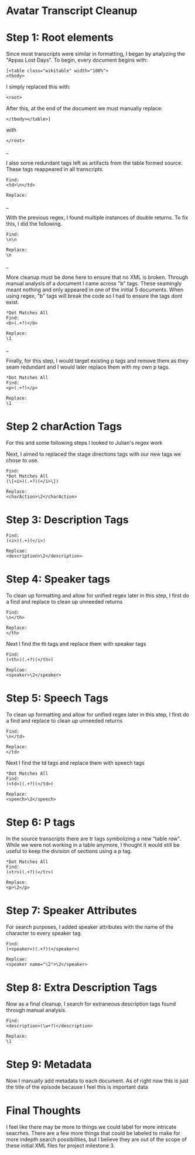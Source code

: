 # Avatar Transcript Cleanup

# Step 1: Root elements

Since most transcripts were similar in formatting, I began by analyzing the "Appas Lost Days". To begin, every document begins with:
```
[<table class="wikitable" width="100%">
<tbody>
```
I simply replaced this with:
```
<root>
```
After this, at the end of the document we must manually replace:
```
</tbody></table>]
```
with
```
</root>
```
_

I also some redundant tags left as artifacts from the table formed source. These tags reappeared in all transcripts.


```
Find:
<td>\n</td>
```
```
Replace:

```
_

With the previous regex, I found multiple instances of double returns. To fix this, I did the following.
```
Find:
\n\n
```
```
Replace:
\n
```

_

More cleanup must be done here to ensure that no XML is broken. Through manual analysis of a document I came across "b" tags. These seamingly meant nothing and only appeared in one of the initial 5 documents. When using regex, "b" tags will break the code so I had to ensure the tags dont exist.

```
*Dot Matches All
Find:
<b>(.+?)</b>
```
```
Replace:
\1
```

_

Finally, for this step, I would target existing p tags and remove them as they seam redundant and I would later replace them with my own p tags.

```
*Dot Matches All
Find:
<p>(.+?)</p>
```
```
Replace:
\1
```

# Step 2 charAction Tags
For this and some following steps I looked to Julian's regex work 

Next, I aimed to replaced the stage directions tags with our new tags we chose to use.
```
Find:
*Dot Matches All
(\[<i>)(.+?)(</i>\])
```
```
Replace:
<charAction>\2</charAction>
```

# Step 3: Description Tags
```
Find:
(<i>)(.+)(</i>)
```
```
Replcae:
<description>\2</description>
```

# Step 4: Speaker tags
To clean up formatting and allow for unified regex later in this step, I first do a find and replace to clean up unneeded returns
```
Find:
\n</th>
```
```
Replace:
</th>
```
Next I find the th tags and replace them with speaker tags
```
Find:
(<th>)(.+?)(</th>)
```
```
Replcae:
<speaker>\2</speaker>
```

# Step 5: Speech Tags
To clean up formatting and allow for unified regex later in this step, I first do a find and replace to clean up unneeded returns
```
Find:
\n</td>
```
```
Replace:
</td>
```
Next I find the td tags and replace them with speech tags

```
*Dot Matches All
Find:
(<td>)(.+?)(</td>)
```
```
Replace:
<speech>\2</speech>
```

# Step 6: P tags
In the source transcripts there are tr tags symbolizing a new "table row". While we were not working in a table anymore, I thought it would still be useful to keep the division of sections using a p tag.
```
*Dot Matches All
Find:
(<tr>)(.+?)(</tr>)
```
```
Replace:
<p>\2</p>
```

# Step 7: Speaker Attributes
For search purposes, I added speaker attributes with the name of the character to every speaker tag.
```
Find:
(<speaker>)(.+?)(</speaker>)
```
```
Replcae:
<speaker name="\2">\2</speaker>
```
# Step 8: Extra Description Tags
Now as a final cleanup, I search for extraneous description tags found through manual analysis.
```
Find:
<description>(\w+?)</description>
```
```
Replace:
\1
```

# Step 9: Metadata
Now I manually add metadata to each document. As of right now this is just the title of the episode because I feel this is important data 

# Final Thoughts
I feel like there may be more to things we could label for more intricate seacrhes. There are a few more things that could be labeled to make for more indepth search possibilities, but I believe they are out of the scope of these initial XML files for project milestone 3.